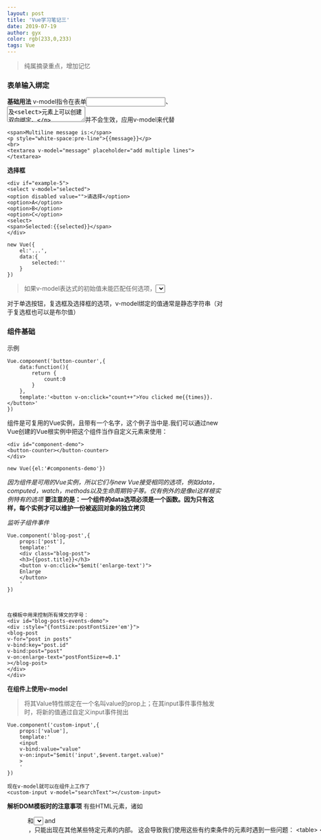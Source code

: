 ```yaml
---
layout: post
title: 'Vue学习笔记三'
date: 2019-07-19
author: gyx
color: rgb(233,0,233)
tags: Vue
---
```

>纯属摘录重点，增加记忆

### 表单输入绑定

**基础用法**
v-model指令在表单<input>、<textarea>及<select>元素上可以创建双向绑定。

>注意：v-model会忽略表单元素的特性初始值而总是将Vue实例的数据作为数据来源。应该在JavaScript组件data选项中声明初始值。

**文本**
*在文本区域插值<textarea>{{text}}</textarea>并不会生效，应用v-model来代替*

```
<span>Multiline message is:</span>
<p style="white-space:pre-line">{{message}}</p>
<br>
<textarea v-model="message" placeholder="add multiple lines"></textarea>
```

**选择框**

```
<div if="example-5">
<select v-model="selected">
<option disabled value="">请选择</option>
<option>A</option>
<option>B</option>
<option>C</option>
<select>
<span>Selected:{{selected}}</span>
</div>

new Vue({
	el:'...',
	data:{
		selected:''
	}
})
```

>如果v-model表达式的初始值未能匹配任何选项，<select>元素将被渲染为“未选中”状态。在IOS中，这回是用户无法选择第一个选项。因为这样的情况下，IOS不会触发change时间。因此，更加推荐像上面这样提供一个为空的禁用选项。

对于单选按钮，复选框及选择框的选项，v-model绑定的值通常是静态字符串（对于复选框也可以是布尔值）

### 组件基础

示例
```
Vue.component('button-counter',{
	data:function(){
		return {
			count:0
		}
	},
	template:'<button v-on:click="count++">You clicked me{{times}}.</button>'
})
```
组件是可复用的Vue实例，且带有一个名字，这个例子当中是<button-counter>.我们可以通过new Vue创建的Vue根实例中把这个组件当作自定义元素来使用：
```
<div id="component-demo">
<button-counter></button-counter>
</div>

new Vue({el:'#components-demo'})
```


*因为组件是可用的Vue实例，所以它们与new Vue接受相同的选项，例如data，computed，watch，methods以及生命周期钩子等。仅有例外的是像el这样根实例特有的选项*
**要注意的是：一个组件的data选项必须是一个函数。因为只有这样，每个实例才可以维护一份被返回对象的独立拷贝**

*监听子组件事件*
```
Vue.component('blog-post',{
	props:['post'],
	template:'
	<div class="blog-post">
	<h3>{{post.title}}</h3>
	<button v-on:click="$emit('enlarge-text')">
	Enlarge
	</button>
	'
})



在模板中用来控制所有博文的字号：
<div id="blog-posts-events-demo">
<div :style="{fontSize:postFontSize+'em'}">
<blog-post 
v-for="post in posts"
v-bind:key="post.id"
v-bind:post="post"
v-on:enlarge-text="postFontSize+=0.1"
></blog-post>
</div>
</div>
```

**在组件上使用v-model**
>将其Value特性绑定在一个名叫value的prop上；在其input事件事件触发时，将新的值通过自定义input事件抛出

```
Vue.component('custom-input',{
	props:['value'],
	template:'
	<input
	v-bind:value="value"
	v-on:input="$emit('input',$event.target.value)"
	>
	'
})

现在v-model就可以在组件上工作了
<custom-input v-model="searchText"></custom-input>
```
**解析DOM模板时的注意事项**
有些HTML元素，诸如<ul> <ol> <table> 和<select>,对于哪些元素可以出现在其内部是有严格限制的。而有些元素，诸如<li> <tr> and <option>，只能出现在其他某些特定元素的内部。
这会导致我们使用这些有约束条件的元素时遇到一些问题：
```
<table>
<blog-post-row></blog-post-row>
<table>
```
这个自定义组件会被作为无效内容提升到外部，并导致渲染结果出错。is可以解决这个问题
```
<table>
<tr is="blog-post-row"></tr>
</table>
```